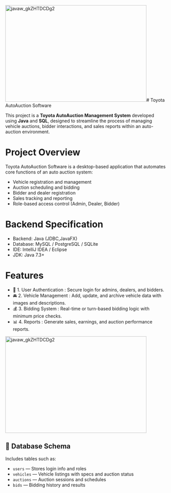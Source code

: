 <img width="442" height="302" alt="javaw_gkZHTDCDg2" src="https://github.com/user-attachments/assets/b05b4ec8-cd77-4a1f-89dc-5b39efc6d999" /># Toyota AutoAuction Software

This project is a **Toyota AutoAuction Management System** developed using **Java** and **SQL**, designed to streamline the process of managing vehicle auctions, bidder interactions, and sales reports within an auto-auction environment.

# Project Overview

Toyota AutoAuction Software is a desktop-based application that automates core functions of an auto auction system:

- Vehicle registration and management
- Auction scheduling and bidding
- Bidder and dealer registration
- Sales tracking and reporting
- Role-based access control (Admin, Dealer, Bidder)

# Backend Specification

- Backend: Java (JDBC,JavaFX)
- Database: MySQL / PostgreSQL / SQLite 
- IDE: IntelliJ IDEA / Eclipse
- JDK: Java 7.3+

# Features

- 🔐 1. User Authentication : Secure login for admins, dealers, and bidders.
- 🚘 2. Vehicle Management : Add, update, and archive vehicle data with images and descriptions.
- 💰 3. Bidding System : Real-time or turn-based bidding logic with minimum price checks.
- 📊 4. Reports :  Generate sales, earnings, and auction performance reports.

<img width="442" height="302" alt="javaw_gkZHTDCDg2" src="https://github.com/user-attachments/assets/8fb7d503-7fe1-4a6c-81da-e26e0eafec11" />


## 🧱 Database Schema

Includes tables such as:

- `users` — Stores login info and roles  
- `vehicles` — Vehicle listings with specs and auction status  
- `auctions` — Auction sessions and schedules  
- `bids` — Bidding history and results  

